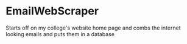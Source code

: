 # EmailWebScraper
Starts off on my college's website home page and combs the internet looking emails and puts them in a database
